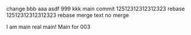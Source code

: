 change
bbb
aaa
asdf
999
kkk
main commit
12512312312312323 rebase
12512312312312323 rebase
merge text
no merge

I am main
real main!
Main for 003